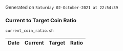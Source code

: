 Generated on `Saturday 02-October-2021 at 22:54:39`

### Current to Target Coin Ratio
`current_coin_ratio.sh`

Date|Current|Target|Ratio
---|---|---|---
